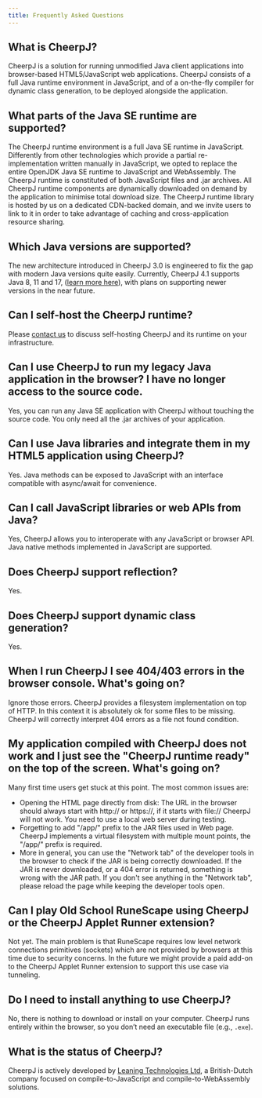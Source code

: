 ```yaml
---
title: Frequently Asked Questions
---
```


## What is CheerpJ?

CheerpJ is a solution for running unmodified Java client applications into browser-based HTML5/JavaScript web applications. CheerpJ consists of a full Java runtime environment in JavaScript, and of a on-the-fly compiler for dynamic class generation, to be deployed alongside the application.

## What parts of the Java SE runtime are supported?

The CheerpJ runtime environment is a full Java SE runtime in JavaScript. Differently from other technologies which provide a partial re-implementation written manually in JavaScript, we opted to replace the entire OpenJDK Java SE runtime to JavaScript and WebAssembly. The CheerpJ runtime is constituted of both JavaScript files and .jar archives. All CheerpJ runtime components are dynamically downloaded on demand by the application to minimise total download size. The CheerpJ runtime library is hosted by us on a dedicated CDN-backed domain, and we invite users to link to it in order to take advantage of caching and cross-application resource sharing.

## Which Java versions are supported?

The new architecture introduced in CheerpJ 3.0 is engineered to fix the gap with modern Java versions quite easily. Currently, CheerpJ 4.1 supports Java 8, 11 and 17, ([learn more here](/docs/reference/cheerpjInit#version)), with plans on supporting newer versions in the near future.

## Can I self-host the CheerpJ runtime?

Please [contact us](https://cheerpj.com/contact/) to discuss self-hosting CheerpJ and its runtime on your infrastructure.

## Can I use CheerpJ to run my legacy Java application in the browser? I have no longer access to the source code.

Yes, you can run any Java SE application with CheerpJ without touching the source code. You only need all the .jar archives of your application.

## Can I use Java libraries and integrate them in my HTML5 application using CheerpJ?

Yes. Java methods can be exposed to JavaScript with an interface compatible with async/await for convenience.

## Can I call JavaScript libraries or web APIs from Java?

Yes, CheerpJ allows you to interoperate with any JavaScript or browser API. Java native methods implemented in JavaScript are supported.

## Does CheerpJ support reflection?

Yes.

## Does CheerpJ support dynamic class generation?

Yes.

## When I run CheerpJ I see 404/403 errors in the browser console. What's going on?

Ignore those errors. CheerpJ provides a filesystem implementation on top of HTTP. In this context it is absolutely ok for some files to be missing. CheerpJ will correctly interpret 404 errors as a file not found condition.

## My application compiled with CheerpJ does not work and I just see the "CheerpJ runtime ready" on the top of the screen. What's going on?

Many first time users get stuck at this point. The most common issues are:

- Opening the HTML page directly from disk: The URL in the browser should always start with http:// or https://, if it starts with file:// CheerpJ will not work. You need to use a local web server during testing.
- Forgetting to add "/app/" prefix to the JAR files used in Web page. CheerpJ implements a virtual filesystem with multiple mount points, the "/app/" prefix is required.
- More in general, you can use the "Network tab" of the developer tools in the browser to check if the JAR is being correctly downloaded. If the JAR is never downloaded, or a 404 error is returned, something is wrong with the JAR path. If you don't see anything in the "Network tab", please reload the page while keeping the developer tools open.

## Can I play Old School RuneScape using CheerpJ or the CheerpJ Applet Runner extension?

Not yet. The main problem is that RuneScape requires low level network connections primitives (sockets) which are not provided by browsers at this time due to security concerns. In the future we might provide a paid add-on to the CheerpJ Applet Runner extension to support this use case via tunneling.

## Do I need to install anything to use CheerpJ?

No, there is nothing to download or install on your computer. CheerpJ runs entirely within the browser, so you don’t need an executable file (e.g., `.exe`).

## What is the status of CheerpJ?

CheerpJ is actively developed by [Leaning Technologies Ltd](https://leaningtech.com), a British-Dutch company focused on compile-to-JavaScript and compile-to-WebAssembly solutions.
